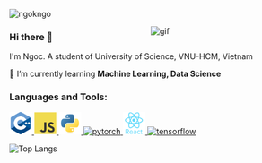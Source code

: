 <p align="left"> <img src="https://komarev.com/ghpvc/?username=ngokngo&label=Profile%20views&color=0e75b6&style=flat" alt="ngokngo" /> </p>

<img align="right" src="https://i.giphy.com/media/v1.Y2lkPTc5MGI3NjExMzR1dnl4aGhtY2Yzd3g3ZnZlN2ZidTd0MWkzYjRjNDZpMmN0cndhaSZlcD12MV9pbnRlcm5hbF9naWZfYnlfaWQmY3Q9Zw/VTgd9v62p6KUqYGG98/giphy.gif" alt="gif" width="50%" >

### Hi there 👋
<p align="left">I'm Ngoc. A student of University of Science, VNU-HCM, Vietnam</p>

🌱 I’m currently learning **Machine Learning, Data Science**

<p align="left">
</p>

<h3 align="left">Languages and Tools:</h3>
<p align="left"> <a href="https://www.w3schools.com/cpp/" target="_blank" rel="noreferrer"> <img src="https://raw.githubusercontent.com/devicons/devicon/master/icons/cplusplus/cplusplus-original.svg" alt="cplusplus" width="40" height="40"/> </a>  </a> <a href="https://developer.mozilla.org/en-US/docs/Web/JavaScript" target="_blank" rel="noreferrer"> <img src="https://raw.githubusercontent.com/devicons/devicon/master/icons/javascript/javascript-original.svg" alt="javascript" width="40" height="40"/> </a> <a href="https://www.python.org" target="_blank" rel="noreferrer"> <img src="https://raw.githubusercontent.com/devicons/devicon/master/icons/python/python-original.svg" alt="python" width="40" height="40"/> </a> <a href="https://pytorch.org/" target="_blank" rel="noreferrer"> <img src="https://www.vectorlogo.zone/logos/pytorch/pytorch-icon.svg" alt="pytorch" width="40" height="40"/> </a> <a href="https://reactjs.org/" target="_blank" rel="noreferrer"> <img src="https://raw.githubusercontent.com/devicons/devicon/master/icons/react/react-original-wordmark.svg" alt="react" width="40" height="40"/> </a> <a href="https://www.tensorflow.org" target="_blank" rel="noreferrer"> <img src="https://www.vectorlogo.zone/logos/tensorflow/tensorflow-icon.svg" alt="tensorflow" width="40" height="40"/> </a> </p>

![Top Langs](https://github-readme-stats.vercel.app/api/top-langs/?username=ngokngo&layout=compact&theme=tokyonight)
<!-- <p>&nbsp;<img align="center" src="https://github-readme-stats.vercel.app/api?username=ngokngo&show_icons=true&theme=dracula&locale=en" alt="ngokngo" /></p>

### My Stat:
![Top Langs](https://github-readme-stats.vercel.app/api/top-langs/?username=anuraghazra&layout=compact&theme=tokyonight)
-->
